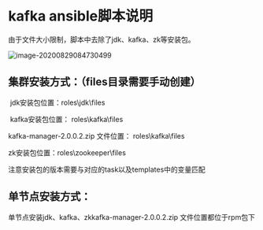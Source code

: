 # kafka ansible脚本说明

由于文件大小限制，脚本中去除了jdk、kafka、zk等安装包。

![image-20200829084730499](C:\Users\T470\AppData\Roaming\Typora\typora-user-images\image-20200829084730499.png)

## 集群安装方式：（files目录需要手动创建）

​	jdk安装包位置：roles\jdk\files

​    kafka安装包位置： roles\kafka\files

   kafka-manager-2.0.0.2.zip 文件位置： roles\kafka\files

   zk安装包位置：roles\zookeeper\files

注意安装包的版本需要与对应的task以及templates中的变量匹配

## 单节点安装方式：

  单节点安装jdk、kafka、zkkafka-manager-2.0.0.2.zip 文件位置都位于rpm包下
